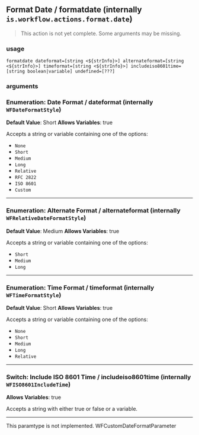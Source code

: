 
## Format Date / formatdate (internally `is.workflow.actions.format.date`)

> This action is not yet complete. Some arguments may be missing.


### usage
`formatdate dateformat=[string <${strInfo}>] alternateformat=[string <${strInfo}>] timeformat=[string <${strInfo}>] includeiso8601time=[string boolean|variable] undefined=[???]`

### arguments
### Enumeration: Date Format / dateformat (internally `WFDateFormatStyle`)
**Default Value**: Short
**Allows Variables**: true


Accepts a string 
or variable
containing one of the options:

- `None`
- `Short`
- `Medium`
- `Long`
- `Relative`
- `RFC 2822`
- `ISO 8601`
- `Custom`

---

### Enumeration: Alternate Format / alternateformat (internally `WFRelativeDateFormatStyle`)
**Default Value**: Medium
**Allows Variables**: true


Accepts a string 
or variable
containing one of the options:

- `Short`
- `Medium`
- `Long`

---

### Enumeration: Time Format / timeformat (internally `WFTimeFormatStyle`)
**Default Value**: Short
**Allows Variables**: true


Accepts a string 
or variable
containing one of the options:

- `None`
- `Short`
- `Medium`
- `Long`
- `Relative`

---

### Switch: Include ISO 8601 Time / includeiso8601time (internally `WFISO8601IncludeTime`)
**Allows Variables**: true


Accepts a string with either true or false
or a variable.

---

This paramtype is not implemented. WFCustomDateFormatParameter

